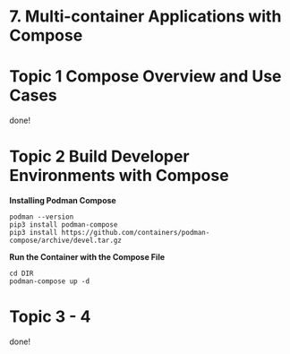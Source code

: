# 7. Multi-container Applications with Compose
# Topic 1 Compose Overview and Use Cases
done!

# Topic 2 Build Developer Environments with Compose

**Installing Podman Compose**

```
podman --version
pip3 install podman-compose
pip3 install https://github.com/containers/podman-compose/archive/devel.tar.gz
```

**Run the Container with the Compose File**

```
cd DIR
podman-compose up -d
```

# Topic 3 - 4
done!
